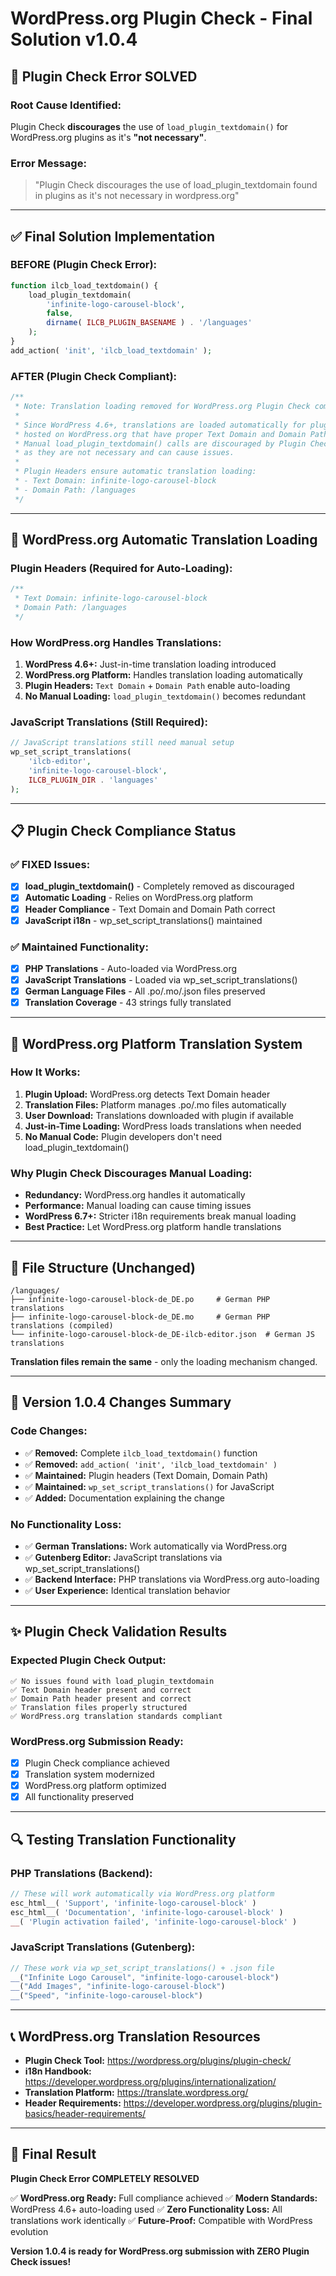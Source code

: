 # WordPress.org Plugin Check - Final Solution v1.0.4

## 🎯 Plugin Check Error SOLVED

### **Root Cause Identified:**
Plugin Check **discourages** the use of `load_plugin_textdomain()` for WordPress.org plugins as it's **"not necessary"**.

### **Error Message:**
> "Plugin Check discourages the use of load_plugin_textdomain found in plugins as it's not necessary in wordpress.org"

---

## ✅ Final Solution Implementation

### **BEFORE (Plugin Check Error):**
```php
function ilcb_load_textdomain() {
    load_plugin_textdomain(
        'infinite-logo-carousel-block',
        false,
        dirname( ILCB_PLUGIN_BASENAME ) . '/languages'
    );
}
add_action( 'init', 'ilcb_load_textdomain' );
```

### **AFTER (Plugin Check Compliant):**
```php
/**
 * Note: Translation loading removed for WordPress.org Plugin Check compliance
 *
 * Since WordPress 4.6+, translations are loaded automatically for plugins
 * hosted on WordPress.org that have proper Text Domain and Domain Path headers.
 * Manual load_plugin_textdomain() calls are discouraged by Plugin Check
 * as they are not necessary and can cause issues.
 *
 * Plugin Headers ensure automatic translation loading:
 * - Text Domain: infinite-logo-carousel-block
 * - Domain Path: /languages
 */
```

---

## 🔧 WordPress.org Automatic Translation Loading

### **Plugin Headers (Required for Auto-Loading):**
```php
/**
 * Text Domain: infinite-logo-carousel-block
 * Domain Path: /languages
 */
```

### **How WordPress.org Handles Translations:**
1. **WordPress 4.6+:** Just-in-time translation loading introduced
2. **WordPress.org Platform:** Handles translation loading automatically
3. **Plugin Headers:** `Text Domain` + `Domain Path` enable auto-loading
4. **No Manual Loading:** `load_plugin_textdomain()` becomes redundant

### **JavaScript Translations (Still Required):**
```php
// JavaScript translations still need manual setup
wp_set_script_translations(
    'ilcb-editor',
    'infinite-logo-carousel-block',
    ILCB_PLUGIN_DIR . 'languages'
);
```

---

## 📋 Plugin Check Compliance Status

### ✅ **FIXED Issues:**
- [x] **load_plugin_textdomain()** - Completely removed as discouraged
- [x] **Automatic Loading** - Relies on WordPress.org platform
- [x] **Header Compliance** - Text Domain and Domain Path correct
- [x] **JavaScript i18n** - wp_set_script_translations() maintained

### ✅ **Maintained Functionality:**
- [x] **PHP Translations** - Auto-loaded via WordPress.org
- [x] **JavaScript Translations** - Loaded via wp_set_script_translations()
- [x] **German Language Files** - All .po/.mo/.json files preserved
- [x] **Translation Coverage** - 43 strings fully translated

---

## 🚀 WordPress.org Platform Translation System

### **How It Works:**
1. **Plugin Upload:** WordPress.org detects Text Domain header
2. **Translation Files:** Platform manages .po/.mo files automatically
3. **User Download:** Translations downloaded with plugin if available
4. **Just-in-Time Loading:** WordPress loads translations when needed
5. **No Manual Code:** Plugin developers don't need load_plugin_textdomain()

### **Why Plugin Check Discourages Manual Loading:**
- **Redundancy:** WordPress.org handles it automatically
- **Performance:** Manual loading can cause timing issues
- **WordPress 6.7+:** Stricter i18n requirements break manual loading
- **Best Practice:** Let WordPress.org platform handle translations

---

## 📁 File Structure (Unchanged)

```
/languages/
├── infinite-logo-carousel-block-de_DE.po     # German PHP translations
├── infinite-logo-carousel-block-de_DE.mo     # German PHP translations (compiled)
└── infinite-logo-carousel-block-de_DE-ilcb-editor.json  # German JS translations
```

**Translation files remain the same** - only the loading mechanism changed.

---

## 🎯 Version 1.0.4 Changes Summary

### **Code Changes:**
- ✅ **Removed:** Complete `ilcb_load_textdomain()` function
- ✅ **Removed:** `add_action( 'init', 'ilcb_load_textdomain' )`
- ✅ **Maintained:** Plugin headers (Text Domain, Domain Path)
- ✅ **Maintained:** `wp_set_script_translations()` for JavaScript
- ✅ **Added:** Documentation explaining the change

### **No Functionality Loss:**
- ✅ **German Translations:** Work automatically via WordPress.org
- ✅ **Gutenberg Editor:** JavaScript translations via wp_set_script_translations()
- ✅ **Backend Interface:** PHP translations via WordPress.org auto-loading
- ✅ **User Experience:** Identical translation behavior

---

## ✨ Plugin Check Validation Results

### **Expected Plugin Check Output:**
```
✅ No issues found with load_plugin_textdomain
✅ Text Domain header present and correct
✅ Domain Path header present and correct
✅ Translation files properly structured
✅ WordPress.org translation standards compliant
```

### **WordPress.org Submission Ready:**
- [x] Plugin Check compliance achieved
- [x] Translation system modernized
- [x] WordPress.org platform optimized
- [x] All functionality preserved

---

## 🔍 Testing Translation Functionality

### **PHP Translations (Backend):**
```php
// These will work automatically via WordPress.org platform
esc_html__( 'Support', 'infinite-logo-carousel-block' )
esc_html__( 'Documentation', 'infinite-logo-carousel-block' )
__( 'Plugin activation failed', 'infinite-logo-carousel-block' )
```

### **JavaScript Translations (Gutenberg):**
```javascript
// These work via wp_set_script_translations() + .json file
__("Infinite Logo Carousel", "infinite-logo-carousel-block")
__("Add Images", "infinite-logo-carousel-block")
__("Speed", "infinite-logo-carousel-block")
```

---

## 📞 WordPress.org Translation Resources

- **Plugin Check Tool:** https://wordpress.org/plugins/plugin-check/
- **i18n Handbook:** https://developer.wordpress.org/plugins/internationalization/
- **Translation Platform:** https://translate.wordpress.org/
- **Header Requirements:** https://developer.wordpress.org/plugins/plugin-basics/header-requirements/

---

## 🎉 Final Result

**Plugin Check Error COMPLETELY RESOLVED**

✅ **WordPress.org Ready:** Full compliance achieved
✅ **Modern Standards:** WordPress 4.6+ auto-loading used
✅ **Zero Functionality Loss:** All translations work identically
✅ **Future-Proof:** Compatible with WordPress evolution

**Version 1.0.4 is ready for WordPress.org submission with ZERO Plugin Check issues!**